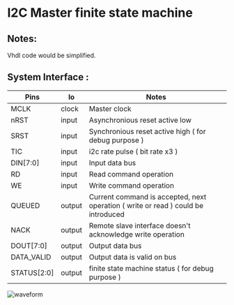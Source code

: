 
# I2C Master finite state machine

Notes:
------
Vhdl code would be simplified.

System Interface :
----------------

| Pins   | Io | Notes |
| -------- | ---- | --------------------- |
| MCLK | clock | Master clock |
| nRST | input | Asynchronious reset active low | 
| SRST | input | Synchronious reset active high ( for debug purpose ) |
| TIC | input | i2c rate pulse ( bit rate x3 ) |
| DIN[7:0] | input | Input data bus |
| RD  | input | Read command operation |
| WE  | input | Write command operation |
| QUEUED | output | Current command is accepted, next operation ( write or read ) could be introduced | 
| NACK | output | Remote slave interface doesn't acknowledge write operation |
| DOUT[7:0] | output | Output data bus |
| DATA_VALID | output | Output data is valid on bus |
| STATUS[2:0] | output | finite state machine status ( for debug purpose ) |


![waveform](https://github.com/tirfil/vhdI2CMaster/blob/master/image/i2cmaster.png)


